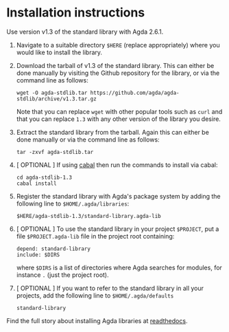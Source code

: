 Installation instructions
=========================

Use version v1.3 of the standard library with Agda 2.6.1.

1. Navigate to a suitable directory `$HERE` (replace appropriately) where
   you would like to install the library.

2. Download the tarball of v1.3 of the standard library. This can either be
   done manually by visiting the Github repository for the library, or via the
   command line as follows:
   ```
   wget -O agda-stdlib.tar https://github.com/agda/agda-stdlib/archive/v1.3.tar.gz
   ```
   Note that you can replace `wget` with other popular tools such as `curl` and that
   you can replace `1.3` with any other version of the library you desire.

3. Extract the standard library from the tarball. Again this can either be
   done manually or via the command line as follows:
   ```
   tar -zxvf agda-stdlib.tar
   ```

4. [ OPTIONAL ] If using [cabal](https://www.haskell.org/cabal/) then run
   the commands to install via cabal:
   ```
   cd agda-stdlib-1.3
   cabal install
   ```

5. Register the standard library with Agda's package system by adding
   the following line to `$HOME/.agda/libraries`:
   ```
   $HERE/agda-stdlib-1.3/standard-library.agda-lib
   ```

6. [ OPTIONAL ] To use the standard library in your project `$PROJECT`,
   put a file `$PROJECT.agda-lib` file in the project root containing:
   ```
   depend: standard-library
   include: $DIRS
   ```
   where `$DIRS` is a list of directories where Agda
   searches for modules, for instance `.` (just the project root).

7. [ OPTIONAL ] If you want to refer to the standard library in all your
   projects, add the following line to `$HOME/.agda/defaults`
   ```
   standard-library
   ```

Find the full story about installing Agda libraries at
[readthedocs](http://agda.readthedocs.io/en/latest/tools/package-system.html).
